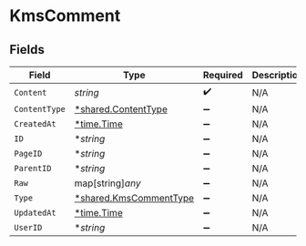 # KmsComment


## Fields

| Field                                                                  | Type                                                                   | Required                                                               | Description                                                            |
| ---------------------------------------------------------------------- | ---------------------------------------------------------------------- | ---------------------------------------------------------------------- | ---------------------------------------------------------------------- |
| `Content`                                                              | *string*                                                               | :heavy_check_mark:                                                     | N/A                                                                    |
| `ContentType`                                                          | [*shared.ContentType](../../../pkg/models/shared/contenttype.md)       | :heavy_minus_sign:                                                     | N/A                                                                    |
| `CreatedAt`                                                            | [*time.Time](https://pkg.go.dev/time#Time)                             | :heavy_minus_sign:                                                     | N/A                                                                    |
| `ID`                                                                   | **string*                                                              | :heavy_minus_sign:                                                     | N/A                                                                    |
| `PageID`                                                               | **string*                                                              | :heavy_minus_sign:                                                     | N/A                                                                    |
| `ParentID`                                                             | **string*                                                              | :heavy_minus_sign:                                                     | N/A                                                                    |
| `Raw`                                                                  | map[string]*any*                                                       | :heavy_minus_sign:                                                     | N/A                                                                    |
| `Type`                                                                 | [*shared.KmsCommentType](../../../pkg/models/shared/kmscommenttype.md) | :heavy_minus_sign:                                                     | N/A                                                                    |
| `UpdatedAt`                                                            | [*time.Time](https://pkg.go.dev/time#Time)                             | :heavy_minus_sign:                                                     | N/A                                                                    |
| `UserID`                                                               | **string*                                                              | :heavy_minus_sign:                                                     | N/A                                                                    |
